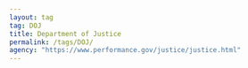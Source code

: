 ```yaml
---
layout: tag
tag: DOJ
title: Department of Justice
permalink: /tags/DOJ/
agency: "https://www.performance.gov/justice/justice.html"
---
```

